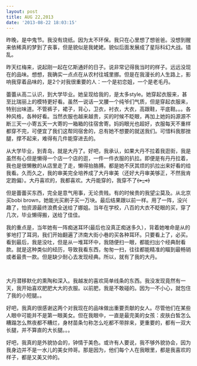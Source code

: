 ```yaml
---
layout: post
title: AUG 22,2013
date: '2013-08-22 18:03:15'
---
```



昨晚，是中鬼节。我没有烧纸。因为太不环保。我只在心里想了想爸爸。没想到醒来依稀真的梦到了丧事，但是貌似是我姥姥。貌似后面发展成了星际科幻大战。错乱。

昨天红梅来，说起刚一起在亿斯通奸的日子。说非常记得我当时的样子。远远没现在的品味。想想，我确实一点点在从农村往城里挪。但是在我漫长的人生路上，影响我穿着品味的，是2个对我很重要的人：一个是初恋姐，一个是老毛丹。

蕾蕾从高二认识，到大学毕业。她呈现给我的，是太多style。她穿起衣服来，甚至比瑞丽上的模特更好看。虽然一说话一叉腰一个纯爷们气质，但是穿起衣服来，特别出味道。不管裤子，裙子，背心，卫衣，衬衣，大衣，高跟鞋，平底鞋。。。各种风格，各种好看。当然衣服也越来越贵，买的时候不眨眼，再加上她妈妈源源不断三天一小寄五天一大寄的一箱箱的往宿舍寄。妈妈眼光也超好，衣服每天不重样都穿不完，可便宜了我们这帮同宿舍的，总有她不想要的就送我们。可惜料我那挫腿，撑不起来，难得有几件能穿进去的。

从大学毕业，到青岛，就是大丹了。好吧，我承认，如果大丹不拉着我逛街，我是虽然有心但是懒得一个店一个店的逛，一件一件衣服的扒拉。即便是有丹丹拉着，我也是很懒散的从店里走了走，懒得抬胳膊。都是她不厌其烦的扒拉出来好看的给我看。久而久之，我的审美完全培养成了大丹审美（还好大丹审美够正，不然我肯定跑偏）。大丹喜欢的，我都喜欢。大丹能穿的，我穿不了~~~~(>_<)~~~~

但是蕾蕾买东西，完全是意气用事，无论贵贱。有的时候贵的我望尘莫及。从北京买bobi brown，她能光买刷子买一万块。最后结果跟以前一样。用了一阵，没兴趣了，怕资源最终浪费全送给了娜姐。当年在学校，八百的大衣不眨眼的买，穿了几次，毕业懒得搬，送给了佳佳。

我的重点是，当年她有一阵痴迷耳环(最后也没真正痴迷多久），背着她唯命是从的爹地打了耳洞，我们开始翻遍了济南大街小巷的买各种耳环。只要看上了，必买。看到最后，我是没吐，但是从一堆耳环中，我随便扫一眼，都能扫出个经典耐看款。就是这种类似的经历，导致我看东西，匆匆一扫，往往都能精准的瞄到最畅销或者最贵一款。但是缺少耐心去发现经典。所以，就有了我的大丹。

 

大丹潜移默化的熏陶和深入。我越发的喜欢简单线条的东西。我没发现竟然有一天，我开始喜欢肥肥大大的衣服。以前肥，我是不敢碰的。因为一不小心，就包住了我的小短腿。。

好吧，我真的很感谢这两个对我现在的品味做出重要贡献的女人。尽管他们在某些人眼中可能并不是第一眼美女。但在我眼中，一直是最完美的女孩：皮肤白皙怎么糟蹋怎么熬夜都不糟烂，身材苗条匀称怎么吃都不带胖来，更重要的，都有一双大长腿，并不算直的大长腿。。。

好吧，我真的是外貌协会的，钟情于美色。或许有人要说，我不够外貌协会，因为我身边并不是一水儿的美女帅哥。那是因为，他们每个人在我眼里，都是我喜欢的样子，都是又美又帅的。


